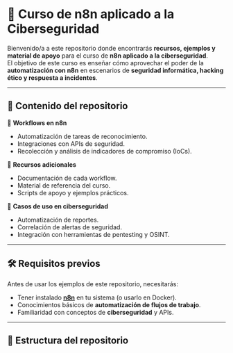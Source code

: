 # 🚀 Curso de n8n aplicado a la Ciberseguridad  

Bienvenido/a a este repositorio donde encontrarás **recursos, ejemplos y material de apoyo** para el curso de **n8n aplicado a la ciberseguridad**.  
El objetivo de este curso es enseñar cómo aprovechar el poder de la **automatización con n8n** en escenarios de **seguridad informática, hacking ético y respuesta a incidentes**.  

---

## 📌 Contenido del repositorio  

🔹 **Workflows en n8n**  
- Automatización de tareas de reconocimiento.  
- Integraciones con APIs de seguridad.  
- Recolección y análisis de indicadores de compromiso (IoCs).  

🔹 **Recursos adicionales**  
- Documentación de cada workflow.  
- Material de referencia del curso.  
- Scripts de apoyo y ejemplos prácticos.  

🔹 **Casos de uso en ciberseguridad**  
- Automatización de reportes.  
- Correlación de alertas de seguridad.  
- Integración con herramientas de pentesting y OSINT.  

---

## 🛠️ Requisitos previos  

Antes de usar los ejemplos de este repositorio, necesitarás:  

- Tener instalado [**n8n**](https://n8n.io) en tu sistema (o usarlo en Docker).  
- Conocimientos básicos de **automatización de flujos de trabajo**.  
- Familiaridad con conceptos de **ciberseguridad** y APIs.  

---

## 📂 Estructura del repositorio  

